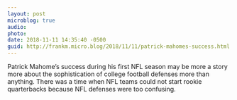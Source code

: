 ```yaml
---
layout: post
microblog: true
audio: 
photo: 
date: 2018-11-11 14:35:40 -0500
guid: http://frankm.micro.blog/2018/11/11/patrick-mahomes-success.html
---
```

Patrick Mahome’s success during his first NFL season may be more a story more about the sophistication of college football defenses more than anything. There was a time when NFL teams could not start rookie quarterbacks because NFL defenses were too confusing. 

